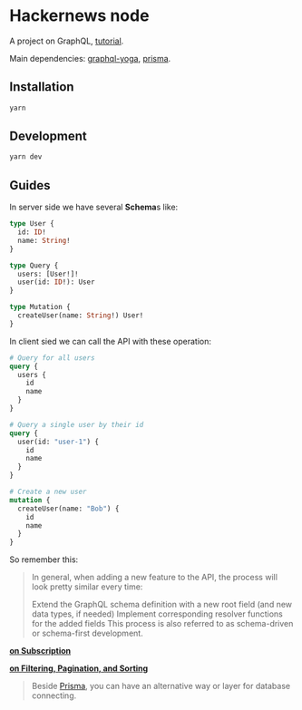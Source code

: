 # Hackernews node

A project on GraphQL, [tutorial](https://www.howtographql.com/graphql-js/1-getting-started/).

Main dependencies: [graphql-yoga](https://github.com/prisma/graphql-yoga/), [prisma](https://www.prisma.io/).

## Installation

```bash
yarn
```

## Development

```bash
yarn dev
```

## Guides

In server side we have several **Schema**s like:

```graphql
type User {
  id: ID!
  name: String!
}

type Query {
  users: [User!]!
  user(id: ID!): User
}

type Mutation {
  createUser(name: String!) User!
}
```

In client sied we can call the API with these operation:

```graphql
# Query for all users
query {
  users {
    id
    name
  }
}

# Query a single user by their id
query {
  user(id: "user-1") {
    id
    name
  }
}

# Create a new user
mutation {
  createUser(name: "Bob") {
    id
    name
  }
}
```

So remember this:

> In general, when adding a new feature to the API, the process will look pretty similar every time:
>
> Extend the GraphQL schema definition with a new root field (and new data types, if needed)
> Implement corresponding resolver functions for the added fields
> This process is also referred to as schema-driven or schema-first development.

[**on Subscription**](https://www.howtographql.com/graphql-js/7-subscriptions/)

[**on Filtering, Pagination, and Sorting**](https://www.howtographql.com/graphql-js/8-filtering-pagination-and-sorting/)

> Beside [Prisma](https://www.prisma.io/), you can have an alternative way or layer for database connecting.

